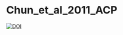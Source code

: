 # Chun_et_al_2011_ACP

[![DOI](https://zenodo.org/badge/569807324.svg)](https://zenodo.org/badge/latestdoi/569807324)
